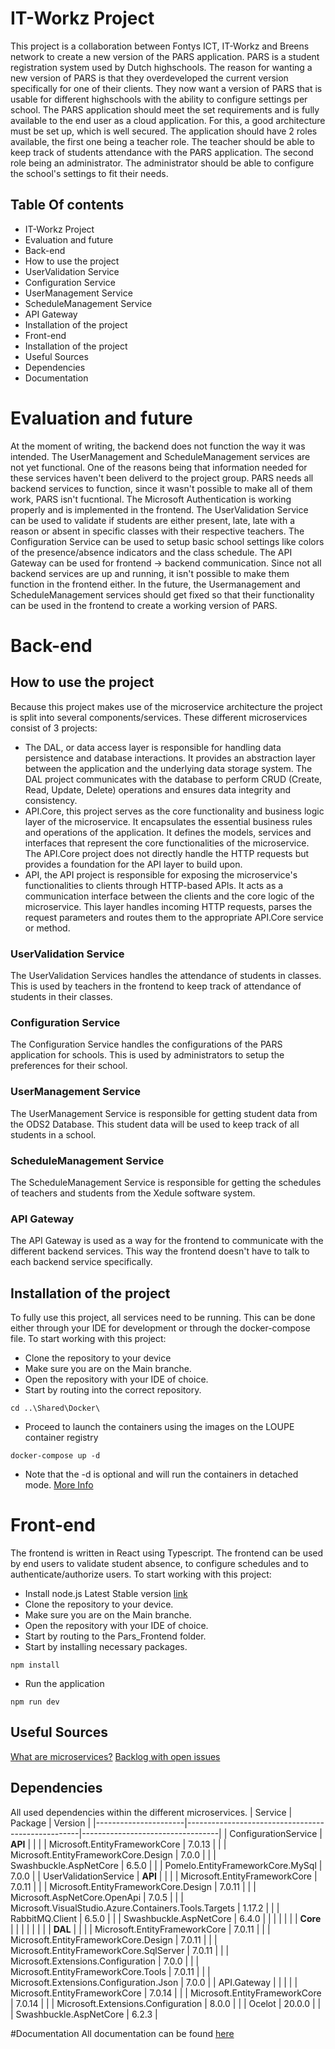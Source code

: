 # IT-Workz Project
This project is a collaboration between Fontys ICT, IT-Workz and Breens network to create a new version of the PARS application. PARS is a student registration system used by Dutch highschools. The reason for wanting a new version of PARS is that they overdeveloped the current version specifically for one of their clients. 
They now want a version of PARS that is usable for different highschools with the ability to configure settings per school. The PARS application should meet the set requirements and is fully available to the end user as a cloud application. For this, a good architecture must be set up, which is well secured.
The application should have 2 roles available, the first one being a teacher role. The teacher should be able to keep track of students attendance with the PARS application. The second role being an administrator. The administrator should be able to configure the school's settings to fit their needs.

## Table Of contents
* IT-Workz Project
* Evaluation and future
* Back-end 
* How to use the project	
* UserValidation Service
* Configuration Service
* UserManagement Service
* ScheduleManagement Service
* API Gateway
* Installation of the project	
* Front-end		
* Installation of the project
* Useful Sources
* Dependencies
* Documentation	

# Evaluation and future
At the moment of writing, the backend does not function the way it was intended.
The UserManagement and ScheduleManagement services are not yet functional. One of the reasons being that information needed for these services haven't been deliverd to the project group.
PARS needs all backend services to function, since it wasn't possible to make all of them work, PARS isn't fucntional.
The Microsoft Authentication is working properly and is implemented in the frontend.
The UserValidation Service can be used to validate if students are either present, late, late with a reason or absent in specific classes with their respective teachers.
The Configuration Service can be used to setup basic school settings like colors of the presence/absence indicators and the class schedule.
The API Gateway can be used for frontend -> backend communication.
Since not all backend services are up and running, it isn't possible to make them function in the frontend either.
In the future, the Usermanagement and ScheduleManagement services should get fixed so that their functionality can be used in the frontend to create a working version of PARS.

# Back-end

## How to use the project
Because this project makes use of the microservice architecture the project is split into several components/services.
These different microservices consist of 3 projects:
- The DAL, or data access layer is responsible for handling data persistence and database interactions. It provides an abstraction layer between the application and the underlying data storage system. The DAL project communicates with the database to perform CRUD (Create, Read, Update, Delete) operations and ensures data integrity and consistency.
- API.Core, this project serves as the core functionality and business logic layer of the microservice. It encapsulates the essential business rules and operations of the application. It defines the models, services and interfaces that represent the core functionalities of the microservice. The API.Core project does not directly handle the HTTP requests but provides a foundation for the API layer to build upon.
- API, the API project is responsible for exposing the microservice's functionalities to clients through HTTP-based APIs. It acts as a communication interface between the clients and the core logic of the microservice. This layer handles incoming HTTP requests, parses the request parameters and routes them to the appropriate API.Core service or method. 

### UserValidation Service
The UserValidation Services handles the attendance of students in classes. This is used by teachers in the frontend to keep track of attendance of students in their classes.

### Configuration Service
The Configuration Service handles the configurations of the PARS application for schools. This is used by administrators to setup the preferences for their school.

### UserManagement Service
The UserManagement Service is responsible for getting student data from the ODS2 Database. This student data will be used to keep track of all students in a school.

### ScheduleManagement Service
The ScheduleManagement Service is responsible for getting the schedules of teachers and students from the Xedule software system.

### API Gateway
The API Gateway is used as a way for the frontend to communicate with the different backend services. This way the frontend doesn't have to talk to each backend service specifically.


## Installation of the project
To fully use this project, all services need to be running. 
This can be done either through your IDE for development or through the docker-compose file.
To start working with this project:
- Clone the repository to your device
- Make sure you are on the Main branche.
- Open the repository with your IDE of choice.
- Start by routing into the correct repository.
```console
cd ..\Shared\Docker\
```
- Proceed to launch the containers using the images on the LOUPE container registry
```console
docker-compose up -d
```
- Note that the -d is optional and will run the containers in detached mode. [More Info](https://docs.docker.com/language/golang/run-containers/#:~:text=Run%20in%20detached%20mode&text=Docker%20can%20run%20your%20container,you%20to%20the%20terminal%20prompt.)

# Front-end
The frontend is written in React using Typescript. The frontend can be used by end users to validate student absence, to configure schedules and to authenticate/authorize users.
To start working with this project:
- Install node.js Latest Stable version [link](https://nodejs.org/en)
- Clone the repository to your device.
- Make sure you are on the Main branche.
- Open the repository with your IDE of choice.
- Start by routing to the Pars_Frontend folder.
- Start by installing necessary packages.
```console
npm install
```
- Run the application 
```console
npm run dev
```

## Useful Sources
[What are microservices?](https://microservices.io/)
[Backlog with open issues](https://github.com/orgs/ItsWorkzFontys/projects/1)


## Dependencies
All used dependencies within the different microservices.
| Service              | Package                                           | Version                          |
|----------------------|---------------------------------------------------|----------------------------------|
| ConfigurationService | **API**                                           |                                  |
|                      | Microsoft.EntityFrameworkCore                     | 7.0.13                           |
|                      | Microsoft.EntityFrameworkCore.Design              | 7.0.0                            |
|                      | Swashbuckle.AspNetCore                            | 6.5.0                            |
|                      | Pomelo.EntityFrameworkCore.MySql                  | 7.0.0                            |
| UserValidationService | **API**                                          |                                  |
|                      | Microsoft.EntityFrameworkCore                     | 7.0.11                           |
|                      | Microsoft.EntityFrameworkCore.Design              | 7.0.11                           |
|                      | Microsoft.AspNetCore.OpenApi                      | 7.0.5                            |
|                      | Microsoft.VisualStudio.Azure.Containers.Tools.Targets | 1.17.2                       |
|                      | RabbitMQ.Client                                   | 6.5.0                            |
|                      | Swashbuckle.AspNetCore                            | 6.4.0                            |
|                      |                                                   |                                  |
|                      | **Core**                                          |                                  |
|                      |                                                   |                                  |
|                      | **DAL**                                           |                                  |
|                      | Microsoft.EntityFrameworkCore                     | 7.0.11                           |
|                      | Microsoft.EntityFrameworkCore.Design              | 7.0.11                           |
|                      | Microsoft.EntityFrameworkCore.SqlServer           | 7.0.11                           |
|                      | Microsoft.Extensions.Configuration                | 7.0.0                            |
|                      | Microsoft.EntityFrameworkCore.Tools               | 7.0.11                           |
|                      | Microsoft.Extensions.Configuration.Json           | 7.0.0                            |
| API.Gateway          |                                                   |                                  |
|                      | Microsoft.EntityFrameworkCore                     | 7.0.14                           |
|                      | Microsoft.EntityFrameworkCore                     | 7.0.14                           |
|                      | Microsoft.Extensions.Configuration                | 8.0.0                            |
|                      | Ocelot                                            | 20.0.0                           |
|                      | Swashbuckle.AspNetCore                            | 6.2.3                            |

#Documentation
All documentation can be found [here](https://github.com/ItsWorkzFontys/Pars3.0/tree/main/Documentation)
